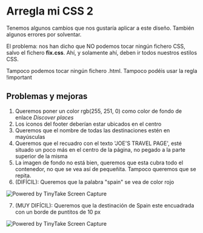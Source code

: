 # Arregla mi CSS 2

Tenemos algunos cambios que nos gustaría aplicar a este diseño. También algunos errores por solventar.

El problema: nos han dicho que NO podemos tocar ningún fichero CSS, salvo el fichero **fix.css**. Ahí, y solamente ahí, deben ir todos nuestros estilos CSS.

Tampoco podemos tocar ningún fichero .html. Tampoco podéis usar la regla !important

## Problemas y mejoras

1. Queremos poner un color rgb(255, 251, 0) como color de fondo de enlace _Discover places_
2. Los iconos del footer deberían estar ubicados en el centro
3. Queremos que el nombre de todas las destinaciones estén en mayúsculas
4. Queremos que el recuadro con el texto 'JOE'S TRAVEL PAGE', esté situado un poco más en el centro de la página, no pegado a la parte superior de la misma
5. La imagen de fondo no está bien, queremos que esta cubra todo el contenedor, no que se vea así de pequeñita. Tampoco queremos que se repita.
6. (DIFÍCIL): Queremos que la palabra "spain" se vea de color rojo

<img src="https://oscarm.tinytake.com/media/142fc73?filename=1679347046858_TinyTake20-03-2023-10-17-16_638149438466421228.png&sub_type=thumbnail_preview&type=attachment&width=235&height=217" title="Powered by TinyTake Screen Capture"/><br>

7. (MUY DIFÍCIL): Queremos que la destinación de Spain este encuadrada con un borde de puntitos de 10 px

<img src="https://oscarm.tinytake.com/media/142fc85?filename=1679347133283_TinyTake20-03-2023-10-18-50_638149439330011289.png&sub_type=thumbnail_preview&type=attachment&width=234&height=214" title="Powered by TinyTake Screen Capture"/><br>
